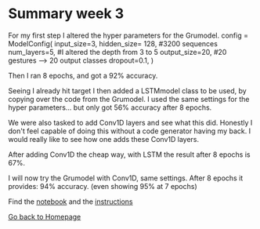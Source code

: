 # Summary week 3
For my first step I altered the hyper parameters for the Grumodel.
    config = ModelConfig(
        input_size=3,
        hidden_size= 128, #3200 sequences
        num_layers=5, #I altered the depth from 3 to 5
        output_size=20, #20 gestures --> 20 output classes
        dropout=0.1,
    )

Then I ran 8 epochs, and got a 92% accuracy.

Seeing I already hit target I then added a LSTMmodel class to be used, by copying over the code from the Grumodel.
I used the same settings for the hyper parameters... but only got 56% accuracy after 8 epochs.

We were also tasked to add Conv1D layers and see what this did. Honestly I don't feel capable of doing this without a code generator having my back. I would really like to see how one adds these Conv1D layers.

After adding Conv1D the cheap way, with LSTM the result after 8 epochs is 67%.

I will now try the Grumodel with Conv1D, same settings.
After 8 epochs it provides: 94% accuracy. (even showing 95% at 7 epochs)

Find the [notebook](./notebook.ipynb) and the [instructions](./instructions.md)

[Go back to Homepage](../README.md)
